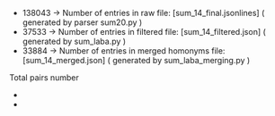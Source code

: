 - 138043 -> Number of entries in raw file:              [sum_14_final.jsonlines]  ( generated by parser sum20.py )
- 37533  -> Number of entries in filtered file:         [sum_14_filtered.json]    ( generated by sum_laba.py )
- 33884  -> Number of entries in merged homonyms file:  [sum_14_merged.json]      ( generated by sum_laba_merging.py )

Total pairs number 
- [evaluated]: 2216636 
- [actual]:    2216636
